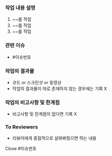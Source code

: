 ### 작업 내용 설명
1. ~~를 작업
2. ~~를 작업
3. ~~를 작업

### 관련 이슈
- #이슈번호

### 작업의 결과물
- 코드 or 스크린샷 or 동영상
- 작업의 결과물이 따로 존재하지 않는 경우에는 기록 X

### 작업의 비고사항 및 한계점
- 비고사항 및 한계점이 없다면 기록 X

### To Reviewers
- 리뷰어에게 중점적으로 살펴봐줬으면 하는 내용

Close #이슈번호